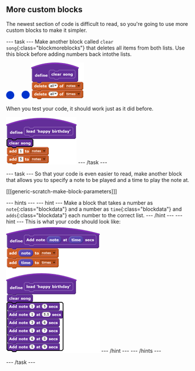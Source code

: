 ## More custom blocks

The newest section of code is difficult to read, so you're going to use more custom blocks to make it simpler.

--- task ---
Make another block called `clear song`{:class="blockmoreblocks"} that deletes all items from both lists. Use this block before adding numbers back intothe lists.

![note-sprite](images/note-sprite.png)
![blocks_1545217809_3616393](images/blocks_1545217809_3616393.png)

When you test your code, it should work just as it did before.

![blocks_1545217810_4694672](images/blocks_1545217810_4694672.png)
--- /task ---

--- task ---
So that your code is even easier to read, make another block that allows you to specify a note to be played and a time to play the note at.

[[[generic-scratch-make-block-parameters]]]

--- hints ---
--- hint ---
Make a block that takes a number as `note`{:class="blockdata"} and a number as `time`{:class="blockdata"} and `adds`{:class="blockdata"} each number to the correct list.
--- /hint ---
--- hint ---
This is what your code should look like:
![blocks_1545217811_5994503](images/blocks_1545217811_5994503.png)
--- /hint ---
--- /hints ---

--- /task ---
